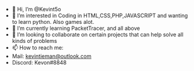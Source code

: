 - 👋 Hi, I’m @Kevint5o
- 👀 I’m interested in Coding in HTML,CSS,PHP,JAVASCRIPT and wanting to learn python. Also games alot.
- 🌱 I’m currently learning PacketTracer, and all above
- 💞️ I’m looking to collaborate on certain projects that can help solve all kinds of problems
- 📫 How to reach me:
- Mail: kevintieman@outlook.com
- Discord: Kevon#8848
